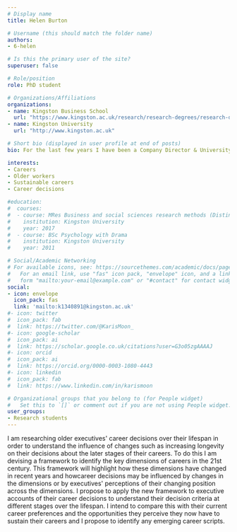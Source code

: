 ```yaml
---
# Display name
title: Helen Burton

# Username (this should match the folder name)
authors:
- 6-helen

# Is this the primary user of the site?
superuser: false

# Role/position
role: PhD student

# Organizations/Affiliations
organizations:
- name: Kingston Business School
  url: "https://www.kingston.ac.uk/research/research-degrees/research-degree-students/profile/helen-burton-nee-hallpike-67/"
- name: Kingston University
  url: "http://www.kingston.ac.uk"

# Short bio (displayed in user profile at end of posts)
bio: For the last few years I have been a Company Director & University Business Lecturer specialising in Executive Remuneration, Careers, Corporate Governance and previously Strategy & Marketing. Earlier in my career I was UK Sales Director for Kaypro, the first portable computers and some of the the first laptop computers in the UK.

interests:
- Careers
- Older workers
- Sustainable careers
- Career decisions

#education:
#  courses:
#  - course: MRes Business and social sciences research methods (Distinction)
#    institution: Kingston University
#    year: 2017
#  - course: BSc Psychology with Drama
#    institution: Kingston University
#    year: 2011

# Social/Academic Networking
# For available icons, see: https://sourcethemes.com/academic/docs/page-builder/#icons
#   For an email link, use "fas" icon pack, "envelope" icon, and a link in the
#   form "mailto:your-email@example.com" or "#contact" for contact widget.
social:
- icon: envelope
  icon_pack: fas
  link: 'mailto:k1340891@kingston.ac.uk'
#- icon: twitter
#  icon_pack: fab
#  link: https://twitter.com/@KarisMoon_
#- icon: google-scholar
#  icon_pack: ai
#  link: https://scholar.google.co.uk/citations?user=G3o05zgAAAAJ
#- icon: orcid
#  icon_pack: ai
#  link: https://orcid.org/0000-0003-1080-4443
#- icon: linkedin
#  icon_pack: fab
#  link: https://www.linkedin.com/in/karismoon

# Organizational groups that you belong to (for People widget)
#   Set this to `[]` or comment out if you are not using People widget.
user_groups:
- Research students
---
```

I am researching older executives' career decisions over their lifespan in order to understand the influence of changes such as increasing longevity on their decisions about the later stages of their careers. To do this I am devising a framework to identify the key dimensions of careers in the 21st century. This framework will highlight how these dimensions have changed in recent years and howcareer decisions may be influenced by changes in the dimensions or by executives' perceptions of their changing position across the dimensions. I propose to apply the new framework to executive accounts of their career decisions to understand their decision criteria at different stages over the lifespan. I intend to compare this with their current career preferences and the opportunities they perceive they now have to sustain their careers and I propose to identify any emerging career scripts.
